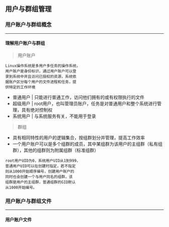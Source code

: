 ## 用户与群组管理
### 用户账户与群组概念
---
#### 理解用户账户与群组
> 用户账户
```
Linux操作系统是多用户多任务的操作系统，
用户账户是身份标识，通过用户账户可以登
录到系统中并且访问已授权的资源，系统依
据账户区分每个用户的文件进程和任务，提
供特定的工作环境
```
* 普通用户 | 只能进行普通工作，访问他们拥有的或有权限执行的文件
* 超级用户 | root用户，也叫管理员账户，任务是对普通用户和整个系统进行管理，具有绝对控制权
* 系统用户 | 与系统服务有关，不能用于登录
> 群组
* 具有相同特性的用户的逻辑集合，按组群划分并管理，提高工作效率
* 一个用户账户可以是多个组群的成员，其中某组群为该用户的主组群（私有组群），其他的组群则为附属组群（标准组群）
```
root用户UID为0，系统用户UID从1到999，
普通用户UID可以在创建时指定，若不指定
则从1000开始顺序编号，创建用户账户的
同时也会创建一个与用户同名的组群，该
组群是用户的主组群，普通组群的GID默认
从1000开始编号。
```
### 用户账户与群组文件
---
#### 用户账户文件
 
